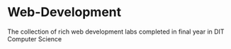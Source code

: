 # Web-Development
The collection of rich web development labs completed in final year in DIT Computer Science

